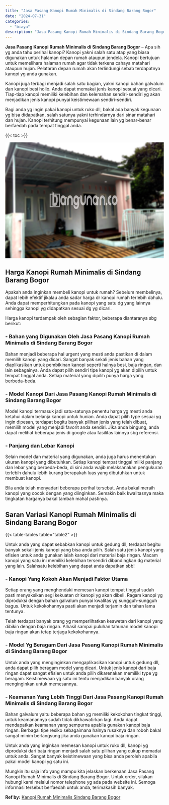 ```yaml
---
title: "Jasa Pasang Kanopi Rumah Minimalis di Sindang Barang Bogor"
date: "2024-07-31"
categories: 
  - "biaya"
description: "Jasa Pasang Kanopi Rumah Minimalis di Sindang Barang Bogor. Mungkin itu saja info yang mampu kita jelaskan berkenaan Jasa Pasang Kanopi Rumah Minimalis di Si..."
---
```


**Jasa Pasang Kanopi Rumah Minimalis di Sindang Barang Bogor** – Apa sih yg anda tahu perihal kanopi? Kanopi yakni salah satu atap yang biasa digunakan untuk halaman depan rumah ataupun jendela. Kanopi bertujuan untuk memelihara halaman rumah agar tidak terkena cahaya matahari ataupun hujan. Pelataran depan rumah akan terlindungi sebab terdapatnya kanopi yg anda gunakan.

Kanopi juga terbagi menjadi salah satu bagian, yakni kanopi bahan galvalum dan kanopi besi hollo. Anda dapat memakai jenis kanopi sesuai yang dicari. Tiap-tiap kanopi memiliki kelebihan dan kelemahan sendiri-sendiri yg akan menjadikan jenis kanopi punyai keistimewaan sendiri-sendiri.

Bagi anda yg ingin pakai kanopi untuk ruko dll, bakal ada banyak kegunaan yg bisa didapatkan, salah satunya yakni terhindarnya dari sinar matahari dan hujan. Kanopi terhitung mempunyai kegunaan lain yg benar-benar berfaedah pada tempat tinggal anda.

{{< toc >}}

![Jasa Pasang Kanopi Rumah Minimalis di Sindang Barang Bogor](/images/harga-kanopi-minimalis-45.png)

## Harga Kanopi Rumah Minimalis di Sindang Barang Bogor

Apakah anda inginkan membeli kanopi untuk rumah? Sebelum membelinya, dapat lebih efektif jikalau anda sadar harga dr kanopi rumah terlebih dahulu. Anda dapat memperhitungkan pada kanopi yang satu dg yang lainnya sehingga kanopi yg didapatkan sesuai dg yg dicari.

Harga kanopi terdampak oleh sebagian faktor, beberapa diantaranya sbg berikut:

### \- Bahan yang Digunakan Oleh Jasa Pasang Kanopi Rumah Minimalis di Sindang Barang Bogor

Bahan menjadi beberapa hal urgent yang mesti anda pastikan di dalam memilih kanopi yang dicari. Sangat banyak sekali jenis bahan yang diaplikasikan untuk pembikinan kanopi seperti halnya besi, baja ringan, dan lain sebagainya. Anda dapat pilih sendiri tipe kanopi yg akan dipilih untuk tempat tinggal anda. Setiap material yang dipilih punya harga yang berbeda-beda.

### \- Model Kanopi Dari Jasa Pasang Kanopi Rumah Minimalis di Sindang Barang Bogor

Model kanopi termasuk jadi satu-satunya penentu harga yg mesti anda ketahui dalam belanja kanopi untuk hunian. Anda dapat pilih type sesuai yg ingin dipesan, terdapat begitu banyak pilihan jenis yang telah dibuat, memilih model yang menjadi favorit anda sendiri. Jika anda bingung, anda dapat melihat beberapa jenis di google atau fasilitas lainnya sbg referensi.

### \- Panjang dan Lebar Kanopi

Selain model dan material yang digunakan, anda juga harus menentukan ukuran kanopi yang dibutuhkan. Setiap kanopi tempat tinggal miliki panjang dan lebar yang berbeda-beda, di sini anda wajib melaksanakan pengukuran terlebih dahulu lebih kurang berapakah luas yang dibutuhkan untuk membuat kanopi.

Bila anda telah menyadari beberapa perihal tersebut. Anda bakal meraih kanopi yang cocok dengan yang diinginkan. Semakin baik kwalitasnya maka tingkatan harganya bakal tambah mahal pastinya.

## Saran Variasi Kanopi Rumah Minimalis di Sindang Barang Bogor

{{< table-tables table="table2" >}}

Untuk anda yang dapat sebabkan kanopi untuk gedung dll, terdapat begitu banyak sekali jenis kanopi yang bisa anda pilih. Salah satu jenis kanopi yang efisien untuk anda gunakan ialah kanopi dari material baja ringan. Macam kanopi yang satu ini memiliki kelebihan tersendiri dibandingkan dg material yang lain. Salahsatu kelebihan yang dapat anda dapatkan sbb!

### \- Kanopi Yang Kokoh Akan Menjadi Faktor Utama

Setiap orang yang menghendaki memesan kanopi tempat tinggal sudah pasti menyaksikan segi kekuatan dr kanopi yg akan dibeli. Ragam kanopi yg diproduksi dengan bahan galvalum punyai kwalitas yg sungguh-sungguh bagus. Untuk kekokohannya pasti akan menjadi terjamin dan tahan lama tentunya.

Telah terdapat banyak orang yg memperlihatkan keawetan dari kanopi yang dibikin dengan baja ringan. Alhasil sampai puluhan tahunan model kanopi baja ringan akan tetap terjaga kekokohannya.

### \- Model Yg Beragam Dari Jasa Pasang Kanopi Rumah Minimalis di Sindang Barang Bogor

Untuk anda yang menginginkan mengaplikasikan kanopi untuk gedung dll, anda dapat pilih beragam model yang dicari. Untuk jenis kanopi dari baja ringan dapat sangat efisien untuk anda pilih dikarenakan memiliki type yg beragam. Keistimewaan yg satu ini tentu menjadikan banyak orang menginginkan untuk memesannya.

### \- Keamanan Yang Lebih Tinggi Dari Jasa Pasang Kanopi Rumah Minimalis di Sindang Barang Bogor

Bahan galvalum yaitu beberapa bahan yg memiliki kekokohan tingkat tinggi, untuk keamanannya sudah tidak dikhawatirkan lagi. Anda dapat mendapatkan keamanan yang sempurna apabila gunakan kanopi baja ringan. Berbagai tipe resiko sebagaimana halnya rusaknya dan roboh bakal sangat minim berlangsung jika anda gunakan kanopi baja ringan.

Untuk anda yang inginkan memesan kanopi untuk ruko dll, kanopi yg diproduksi dari baja ringan menjadi salah satu pilihan yang cukup memadai untuk anda. Sangat banyak keistimewaan yang bisa anda peroleh apabila pakai model kanopi yg satu ini.

Mungkin itu saja info yang mampu kita jelaskan berkenaan Jasa Pasang Kanopi Rumah Minimalis di Sindang Barang Bogor. Untuk order, silakan hubungi kami melalui nomor telephone yg ada pada website ini. Semoga informasi tersebut berfaedah untuk anda, terimakasih banyak.

**Ref by:**  [Kanopi Rumah Minimalis Sindang Barang Bogor](https://id.wikipedia.org/wiki/Kanopi)
